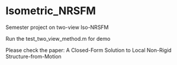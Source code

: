 # Isometric_NRSFM
Semester project on two-view Iso-NRSFM


Run the test_two_view_method.m for demo


Please check the paper: A Closed-Form Solution to Local Non-Rigid Structure-from-Motion
